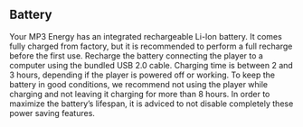## Battery

Your MP3 Energy has an integrated rechargeable Li-Ion battery. It comes fully charged
from factory, but it is recommended to perform a full recharge before the first use. Recharge
the battery connecting the player to a computer using the bundled USB 2.0 cable.
Charging time is between 2 and 3 hours, depending if the player is powered off or working.
To keep the battery in good conditions, we recommend not using the player while charging
and not leaving it charging for more than 8 hours. In order to maximize the battery’s lifespan,
it is adviced to not disable completely these power saving features.
